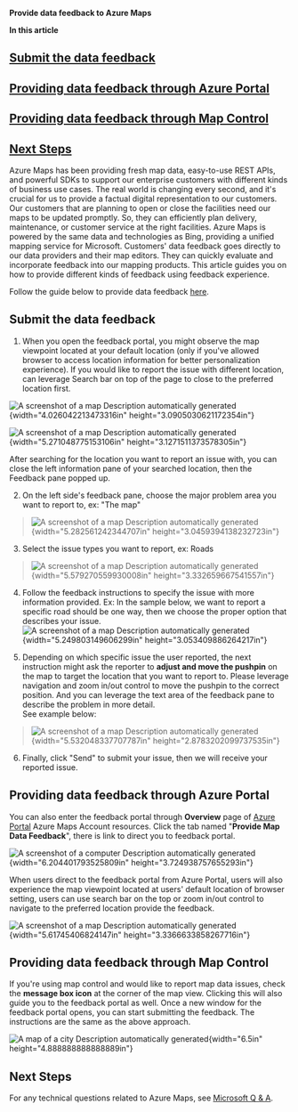 **Provide data feedback to Azure Maps**

**In this article**

## [Submit the data feedback](#submit-the-data-feedback-1)

## [Providing data feedback through Azure Portal](#providing-data-feedback-through-azure-portal-1)

## [Providing data feedback through Map Control](#providing-data-feedback-through-map-control-1)

## [Next Steps](#next-steps-1)

Azure Maps has been providing fresh map data, easy-to-use REST APIs, and
powerful SDKs to support our enterprise customers with different kinds
of business use cases. The real world is changing every second, and it's
crucial for us to provide a factual digital representation to our
customers. Our customers that are planning to open or close the
facilities need our maps to be updated promptly. So, they can
efficiently plan delivery, maintenance, or customer service at the right
facilities. Azure Maps is powered by the same data and technologies as
Bing, providing a unified mapping service for Microsoft. Customers' data
feedback goes directly to our data providers and their map editors. They
can quickly evaluate and incorporate feedback into our mapping products.
This article guides you on how to provide different kinds of feedback
using feedback experience.

Follow the guide below to provide data feedback
[here](https://www.bing.com/maps?feedbacktype=AzureMaps&feedbackep=UrlAzureMapsMSDoc&v=2&sV=1).

## Submit the data feedback

1.  When you open the feedback portal, you might observe the map
    viewpoint located at your default location (only if you've allowed
    browser to access location information for better personalization
    experience). If you would like to report the issue with different
    location, can leverage Search bar on top of the page to close to the
    preferred location first.

![A screenshot of a map Description automatically
generated](media/image1.png){width="4.026042213473316in"
height="3.0905030621172354in"}

![A screenshot of a map Description automatically
generated](media/image2.png){width="5.271048775153106in"
height="3.1271511373578305in"}

After searching for the location you want to report an issue with, you
can close the left information pane of your searched location, then the
Feedback pane popped up.

2.  On the left side's feedback pane, choose the major problem area you
    want to report to, ex: "The map"

> ![A screenshot of a map Description automatically
> generated](media/image3.png){width="5.282561242344707in"
> height="3.0459394138232723in"}

3.  Select the issue types you want to report, ex: Roads

> ![A screenshot of a map Description automatically
> generated](media/image4.png){width="5.579270559930008in"
> height="3.332659667541557in"}

4.  Follow the feedback instructions to specify the issue with more
    information provided. Ex: In the sample below, we want to report a
    specific road should be one way, then we choose the proper option
    that describes your issue. ![A screenshot of a map Description
    automatically
    generated](media/image5.png){width="5.249803149606299in"
    height="3.053409886264217in"}

5.  Depending on which specific issue the user reported, the next
    instruction might ask the reporter to **adjust and move the
    pushpin** on the map to target the location that you want to report
    to. Please leverage navigation and zoom in/out control to move the
    pushpin to the correct position. And you can leverage the text area
    of the feedback pane to describe the problem in more detail.\
    See example below:

> ![A screenshot of a map Description automatically
> generated](media/image6.png){width="5.532048337707787in"
> height="2.8783202099737535in"}

6.  Finally, click "Send" to submit your issue, then we will receive
    your reported issue.

## Providing data feedback through Azure Portal

You can also enter the feedback portal through **Overview** page of
[Azure
Portal](https://azure.microsoft.com/zh-tw/get-started/azure-portal)
Azure Maps Account resources. Click the tab named "**Provide Map Data
Feedback**", there is link to direct you to feedback portal.

![A screenshot of a computer Description automatically
generated](media/image7.png){width="6.204401793525809in"
height="3.724938757655293in"}

When users direct to the feedback portal from Azure Portal, users will
also experience the map viewpoint located at users' default location of
browser setting, users can use search bar on the top or zoom in/out
control to navigate to the preferred location provide the feedback.

![A screenshot of a map Description automatically
generated](media/image8.png){width="5.61745406824147in"
height="3.3366633858267716in"}

## Providing data feedback through Map Control

If you're using map control and would like to report map data issues,
check the **message box icon** at the corner of the map view. Clicking
this will also guide you to the feedback portal as well. Once a new
window for the feedback portal opens, you can start submitting the
feedback. The instructions are the same as the above approach.

![A map of a city Description automatically
generated](media/image9.png){width="6.5in" height="4.888888888888889in"}

## 

## Next Steps

For any technical questions related to Azure Maps, see [Microsoft Q &
A](https://learn.microsoft.com/en-us/answers/topics/azure-maps.html).
